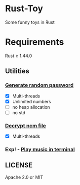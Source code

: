 # Rust-Toy

Some funny toys in Rust

# Requirements

Rust ≥ 1.44.0

## Utilities

### [Generate random password](https://github.com/TENX-S/Rust-demo/tree/master/grp)
- [x] Multi-threads
- [x] Unlimited numbers
- [ ] no heap allocation
- [ ] no std

### [Decrypt ncm file](https://github.com/TENX-S/Rust-demo/tree/master/decrypt_ncm)
- [x] Multi-threads

### Exp! - [Play music in terminal](https://github.com/TENX-S/Rust-demo/tree/master/rusic)


## LICENSE

Apache 2.0 or MIT
